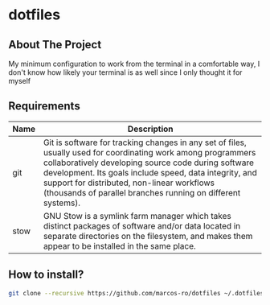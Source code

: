 # dotfiles
## About The Project

My minimum configuration to work from the terminal in a comfortable way, I don't know how likely your terminal is as well since I only thought it for myself

## Requirements

| Name    | Description                                                                                                                                 |
|---------|---------------------------------------------------------------------------------------------------------------------------------------------|
| git     | Git is software for tracking changes in any set of files, usually used for coordinating work among programmers collaboratively developing source code during software development. Its goals include speed, data integrity, and support for distributed, non-linear workflows (thousands of parallel branches running on different systems).                             |
| stow    | GNU Stow is a symlink farm manager which takes distinct packages of software and/or data located in separate directories on the filesystem, and makes them appear to be installed in the same place. |

## How to install?

```bash
git clone --recursive https://github.com/marcos-ro/dotfiles ~/.dotfiles && cd ~/.dotfiles && stow home
```
